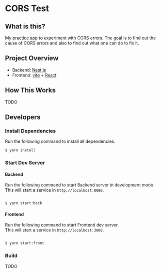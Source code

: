 # CORS Test

## What is this?

My practice app to experiment with CORS errors. The goal is to find out the cause of CORS errors and also to find out what one can do to fix it.

## Project Overview

- Backend: [Nest.js](https://github.com/nestjs/nest)
- Frontend: [vite](https://github.com/vitejs/vite) + [React](https://github.com/facebook/react)

## How This Works

TODO

## Developers

### Install Dependencies

Run the following command to install all dependencies.

```bash
$ yarn install
```

### Start Dev Server

#### Backend

Run the following command to start Backend server in development mode.  
This will start a service in `http://localhost:8080`.

```bash

$ yarn start:back
```

#### Frontend

Run the following command to start Frontend dev server.  
This will start a service in `http://localhost:3000`.

```bash

$ yarn start:front
```

### Build

TODO
